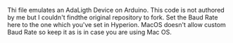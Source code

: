 Thi file emulates an AdaLigth Device on Arduino. This code is not authored by me but I couldn't findthe original repository to fork. 
Set the Baud Rate here to the one which you've set in Hyperion. MacOS doesn't allow custom Baud Rate so keep it as is in case you are using Mac OS.

